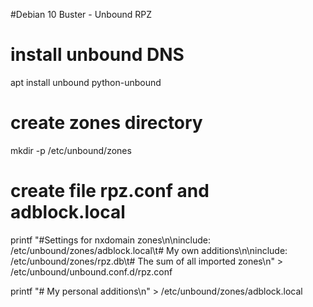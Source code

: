 #Debian 10 Buster - Unbound RPZ

# install unbound DNS
apt install unbound python-unbound

# create zones directory
mkdir -p /etc/unbound/zones

# create file rpz.conf and adblock.local
printf "#Settings for nxdomain zones\n\ninclude: /etc/unbound/zones/adblock.local\t# My own additions\n\ninclude: /etc/unbound/zones/rpz.db\t# The sum of all imported zones\n" > /etc/unbound/unbound.conf.d/rpz.conf

printf "# My personal additions\n" > /etc/unbound/zones/adblock.local
